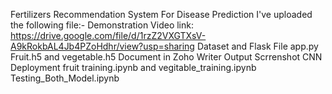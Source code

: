 Fertilizers Recommendation System For Disease Prediction
I've uploaded the following file:-
Demonstration Video link: https://drive.google.com/file/d/1rzZ2VXGTXsV-A9kRokbAL4Jb4PZoHdhr/view?usp=sharing
Dataset and Flask File
app.py
Fruit.h5 and vegetable.h5
Document in Zoho Writer
Output Scrrenshot
CNN Deployment fruit training.ipynb and vegitable_training.ipynb 
Testing_Both_Model.ipynb

